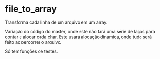 # file_to_array
Transforma cada linha de um arquivo em um array. 

Variação do código do master, onde este não fará uma série de laços para contar e alocar cada char. Este usará alocação dinamica, onde tudo será feito ao percorrer o arquivo. 

Só tem funções de testes.  
